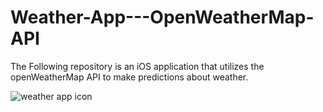 # Weather-App---OpenWeatherMap-API
The Following repository is an iOS application that utilizes the openWeatherMap API to make predictions about weather.




![weather app icon](https://user-images.githubusercontent.com/86436938/177663476-df46e17a-c545-4f9e-9e3a-ada987744bfe.png)
